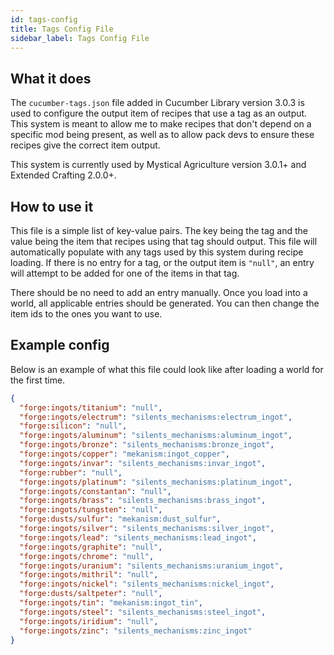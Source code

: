 ```yaml
---
id: tags-config
title: Tags Config File
sidebar_label: Tags Config File
---
```


## What it does
The `cucumber-tags.json` file added in Cucumber Library version 3.0.3 is used to configure the output item of recipes that use a tag as an output. This system is meant to allow me to make recipes that don't depend on a specific mod being present, as well as to allow pack devs to ensure these recipes give the correct item output.

This system is currently used by Mystical Agriculture version 3.0.1+ and Extended Crafting 2.0.0+.

## How to use it
This file is a simple list of key-value pairs. The key being the tag and the value being the item that recipes using that tag should output. This file will automatically populate with any tags used by this system during recipe loading. If there is no entry for a tag, or the output item is `"null"`, an entry will attempt to be added for one of the items in that tag.

There should be no need to add an entry manually. Once you load into a world, all applicable entries should be generated. You can then change the item ids to the ones you want to use.

## Example config
Below is an example of what this file could look like after loading a world for the first time.
```json
{
  "forge:ingots/titanium": "null",
  "forge:ingots/electrum": "silents_mechanisms:electrum_ingot",
  "forge:silicon": "null",
  "forge:ingots/aluminum": "silents_mechanisms:aluminum_ingot",
  "forge:ingots/bronze": "silents_mechanisms:bronze_ingot",
  "forge:ingots/copper": "mekanism:ingot_copper",
  "forge:ingots/invar": "silents_mechanisms:invar_ingot",
  "forge:rubber": "null",
  "forge:ingots/platinum": "silents_mechanisms:platinum_ingot",
  "forge:ingots/constantan": "null",
  "forge:ingots/brass": "silents_mechanisms:brass_ingot",
  "forge:ingots/tungsten": "null",
  "forge:dusts/sulfur": "mekanism:dust_sulfur",
  "forge:ingots/silver": "silents_mechanisms:silver_ingot",
  "forge:ingots/lead": "silents_mechanisms:lead_ingot",
  "forge:ingots/graphite": "null",
  "forge:ingots/chrome": "null",
  "forge:ingots/uranium": "silents_mechanisms:uranium_ingot",
  "forge:ingots/mithril": "null",
  "forge:ingots/nickel": "silents_mechanisms:nickel_ingot",
  "forge:dusts/saltpeter": "null",
  "forge:ingots/tin": "mekanism:ingot_tin",
  "forge:ingots/steel": "silents_mechanisms:steel_ingot",
  "forge:ingots/iridium": "null",
  "forge:ingots/zinc": "silents_mechanisms:zinc_ingot"
}
```